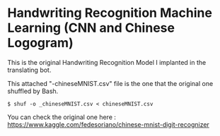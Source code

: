 # Handwriting Recognition Machine Learning (CNN and Chinese Logogram)
This is the original Handwriting Recognition Model I implanted in the translating bot.

This attached "-chineseMNIST.csv" file is the one that the original one shuffled by Bash.

```
$ shuf -o _chineseMNIST.csv < chineseMNIST.csv
```

You can check the original one here : https://www.kaggle.com/fedesoriano/chinese-mnist-digit-recognizer

